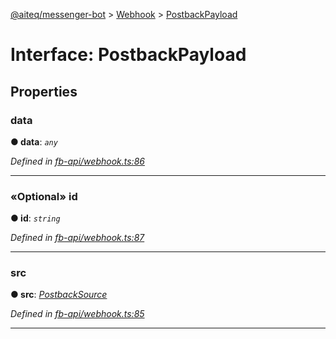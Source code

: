 [@aiteq/messenger-bot](../README.md) > [Webhook](../modules/webhook.md) > [PostbackPayload](../interfaces/webhook.postbackpayload.md)



# Interface: PostbackPayload


## Properties
<a id="data"></a>

###  data

**●  data**:  *`any`* 

*Defined in [fb-api/webhook.ts:86](https://github.com/aiteq/messenger-bot/blob/a540dbb/src/fb-api/webhook.ts#L86)*





___

<a id="id"></a>

### «Optional» id

**●  id**:  *`string`* 

*Defined in [fb-api/webhook.ts:87](https://github.com/aiteq/messenger-bot/blob/a540dbb/src/fb-api/webhook.ts#L87)*





___

<a id="src"></a>

###  src

**●  src**:  *[PostbackSource](../modules/webhook.postbacksource.md)* 

*Defined in [fb-api/webhook.ts:85](https://github.com/aiteq/messenger-bot/blob/a540dbb/src/fb-api/webhook.ts#L85)*





___


